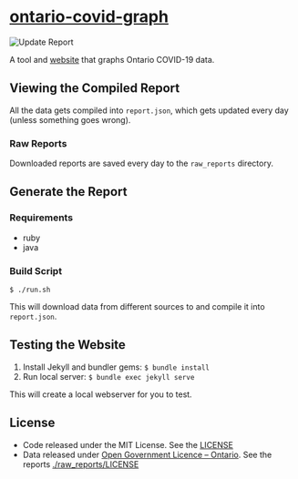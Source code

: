 # [ontario-covid-graph](https://ontario-covid.com/)
![Update Report](https://github.com/Manifaust/ontario-covid-graph/workflows/Update%20Report/badge.svg)

A tool and [website](https://ontario-covid.com/) that graphs Ontario COVID-19 data.

## Viewing the Compiled Report
All the data gets compiled into `report.json`, which gets updated every day (unless something goes wrong).

### Raw Reports
Downloaded reports are saved every day to the `raw_reports` directory.

## Generate the Report
### Requirements

* ruby
* java

### Build Script
`$ ./run.sh`

This will download data from different sources to and compile it into `report.json`.

## Testing the Website

1. Install Jekyll and bundler gems: `$ bundle install`
2. Run local server: `$ bundle exec jekyll serve`

This will create a local webserver for you to test.

## License
- Code released under the MIT License. See the [LICENSE](./LICENSE)
- Data released under [Open Government Licence – Ontario](https://www.ontario.ca/page/open-government-licence-ontario). See the reports [./raw_reports/LICENSE](LICENSE)
